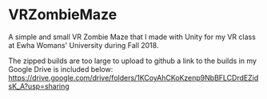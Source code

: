 # VRZombieMaze
A simple and small VR Zombie Maze that I made with Unity for my VR class at Ewha Womans' University during Fall 2018.

The zipped builds are too large to upload to github a link to the builds in my Google Drive is included below:
https://drive.google.com/drive/folders/1KCoyAhCKoKzenp9NbBFLCDrdEZidsK_A?usp=sharing
